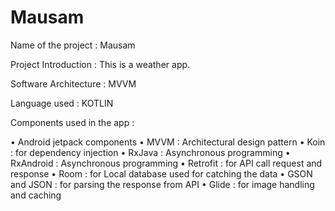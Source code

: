 # Mausam

Name of the project : Mausam

Project Introduction : This is a weather app. 

Software Architecture : MVVM

Language used : KOTLIN

Components used in the app :

• Android jetpack components • MVVM : Architectural design pattern • Koin : for dependency injection • RxJava : Asynchronous programming • RxAndroid : Asynchronous programming • Retrofit : for API call request and response • Room : for Local database used for catching the data • GSON and JSON : for parsing the response from API • Glide : for image handling and caching
